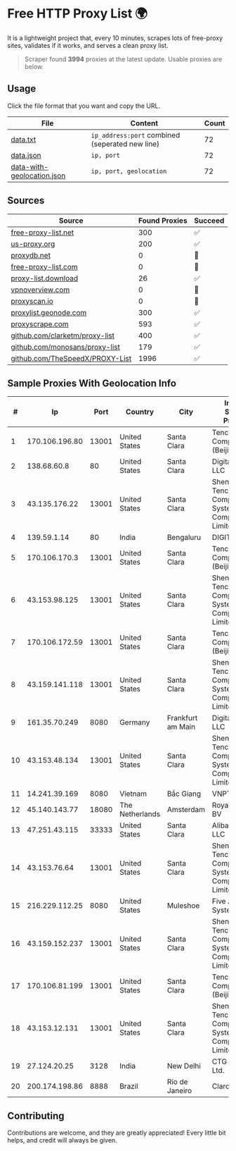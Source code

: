
# Free HTTP Proxy List 🌍

It is a lightweight project that, every 10 minutes, scrapes lots of free-proxy sites, validates if it works, and serves a clean proxy list.


> Scraper found **3994** proxies at the latest update. Usable proxies are below.

## Usage

Click the file format that you want and copy the URL.


|File|Content|Count|
|----|-------|-----|
|[data.txt](https://raw.githubusercontent.com/themiralay/Proxy-List-World/master/data.txt)|`ip_address:port` combined (seperated new line)|72|
|[data.json](https://raw.githubusercontent.com/themiralay/Proxy-List-World/master/data.json)|`ip, port`|72|
|[data-with-geolocation.json](https://raw.githubusercontent.com/themiralay/Proxy-List-World/master/data-with-geolocation.json)|`ip, port, geolocation`|72|

## Sources

|Source|Found Proxies|Succeed|
|------|-------------|-------|
|[free-proxy-list.net](https://free-proxy-list.net)|300|✅|
|[us-proxy.org](https://www.us-proxy.org)|200|✅|
|[proxydb.net](http://proxydb.net)|0|🚫|
|[free-proxy-list.com](https://free-proxy-list.com/?page=&port=&type%5B%5D=http&type%5B%5D=https&up_time=0&search=Search)|0|🚫|
|[proxy-list.download](https://www.proxy-list.download/HTTP)|26|✅|
|[vpnoverview.com](https://vpnoverview.com/privacy/anonymous-browsing/free-proxy-servers)|0|🚫|
|[proxyscan.io](https://www.proxyscan.io)|0|🚫|
|[proxylist.geonode.com](https://proxylist.geonode.com/api/proxy-list?limit=300&page=1&sort_by=lastChecked&sort_type=desc&protocols=http,https)|300|✅|
|[proxyscrape.com](https://api.proxyscrape.com/v2/?request=displayproxies&protocol=http&timeout=10000&country=all&ssl=all&anonymity=all)|593|✅|
|[github.com/clarketm/proxy-list](https://raw.githubusercontent.com/clarketm/proxy-list/master/proxy-list-raw.txt)|400|✅|
|[github.com/monosans/proxy-list](https://raw.githubusercontent.com/monosans/proxy-list/main/proxies/http.txt)|179|✅|
|[github.com/TheSpeedX/PROXY-List](https://raw.githubusercontent.com/TheSpeedX/PROXY-List/master/http.txt)|1996|✅|


## Sample Proxies With Geolocation Info

|#|Ip|Port|Country|City|Internet Service Provider|
|-|--|----|-------|----|-------------------------|
|1|170.106.196.80|13001|United States|Santa Clara|Tencent Cloud Computing (Beijing) Co|
|2|138.68.60.8|80|United States|Santa Clara|DigitalOcean, LLC|
|3|43.135.176.22|13001|United States|Santa Clara|Shenzhen Tencent Computer Systems Company Limited|
|4|139.59.1.14|80|India|Bengaluru|DIGITALOCEAN|
|5|170.106.170.3|13001|United States|Santa Clara|Tencent Cloud Computing (Beijing) Co|
|6|43.153.98.125|13001|United States|Santa Clara|Shenzhen Tencent Computer Systems Company Limited|
|7|170.106.172.59|13001|United States|Santa Clara|Tencent Cloud Computing (Beijing) Co|
|8|43.159.141.118|13001|United States|Santa Clara|Shenzhen Tencent Computer Systems Company Limited|
|9|161.35.70.249|8080|Germany|Frankfurt am Main|DigitalOcean, LLC|
|10|43.153.48.134|13001|United States|Santa Clara|Shenzhen Tencent Computer Systems Company Limited|
|11|14.241.39.169|8080|Vietnam|Bắc Giang|VNPT|
|12|45.140.143.77|18080|The Netherlands|Amsterdam|RoyaleHosting BV|
|13|47.251.43.115|33333|United States|Santa Clara|Alibaba Cloud LLC|
|14|43.153.76.64|13001|United States|Santa Clara|Shenzhen Tencent Computer Systems Company Limited|
|15|216.229.112.25|8080|United States|Muleshoe|Five Area Systems, LLC|
|16|43.159.152.237|13001|United States|Santa Clara|Shenzhen Tencent Computer Systems Company Limited|
|17|170.106.81.199|13001|United States|Santa Clara|Tencent Cloud Computing (Beijing) Co|
|18|43.153.12.131|13001|United States|Santa Clara|Shenzhen Tencent Computer Systems Company Limited|
|19|27.124.20.25|3128|India|New Delhi|CTG Server Ltd.|
|20|200.174.198.86|8888|Brazil|Rio de Janeiro|Claro S.A|



## Contributing

Contributions are welcome, and they are greatly appreciated! Every
little bit helps, and credit will always be given.

